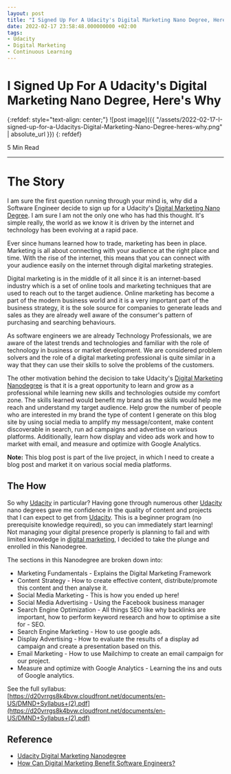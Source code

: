 ```yaml
---
layout: post
title: "I Signed Up For A Udacity's Digital Marketing Nano Degree, Here's Why!"
date: 2022-02-17 23:58:48.000000000 +02:00
tags:
- Udacity
- Digital Marketing
- Continuous Learning
---
```

# I Signed Up For A Udacity's Digital Marketing Nano Degree, Here's Why

{:refdef: style="text-align: center;"}
![post image]({{ "/assets/2022-02-17-I-signed-up-for-a-Udacitys-Digital-Marketing-Nano-Degree-heres-why.png" | absolute_url }})
{: refdef}

5 Min Read

---

# The Story

I am sure the first question running through your mind is, why did a Software Engineer decide to sign up for a Udacity's [Digital Marketing Nano Degree](https://imp.i115008.net/do3X5K). I am sure I am not the only one who has had this thought. It's simple really, the world as we know it is driven by the internet and technology has been evolving at a rapid pace.

Ever since humans learned how to trade, marketing has been in place. Marketing is all about connecting with your audience at the right place and time. With the rise of the internet, this means that you can connect with your audience easily on the internet through digital marketing strategies.

Digital marketing is in the middle of it all since it is an internet-based industry which is a set of online tools and marketing techniques that are used to reach out to the target audience. Online marketing has become a part of the modern business world and it is a very important part of the business strategy, it is the sole source for companies to generate leads and sales as they are already well aware of the consumer's pattern of purchasing and searching behaviours.

As software engineers we are already Technology Professionals, we are aware of the latest trends and technologies and familiar with the role of technology in business or market development. We are considered problem solvers and the role of a digital marketing professional is quite similar in a way that they can use their skills to solve the problems of the customers.

The other motivation behind the decision to take Udacity's [Digital Marketing Nanodegree](https://imp.i115008.net/do3X5K) is that it is a great opportunity to learn and grow as a professional while learning new skills and technologies outside my comfort zone. The skills learned would benefit my brand as the skills would help me reach and understand my target audience. Help grow the number of people who are interested in my brand the type of content I generate on this blog site by using social media to amplify my message/content, make content discoverable in search, run ad campaigns and advertise on various platforms. Additionally, learn how display and video ads work and how to market with email, and measure and optimize with Google Analytics.

**Note:** This blog post is part of the live project, in which I need to create a blog post and market it on various social media platforms.

## The How

So why [Udacity](https://www.udacity.com/) in particular? Having gone through numerous other [Udacity](https://www.udacity.com/) nano degrees gave me confidence in the quality of content and projects that I can expect to get from [Udacity](https://www.udacity.com/). This is a beginner program (no prerequisite knowledge required), so you can immediately start learning! Not managing your digital presence properly is planning to fail and with limited knowledge in [digital marketing](https://imp.i115008.net/do3X5K), I decided to take the plunge and enrolled in this Nanodegree.

The sections in this Nanodegree are broken down into:

- Marketing Fundamentals - Explains the Digital Marketing Framework
- Content Strategy - How to create effective content, distribute/promote this content and then analyse it.
- Social Media Marketing - This is how you ended up here!
- Social Media Advertising - Using the Facebook business manager
- Search Engine Optimization - All things SEO like why backlinks are important, how to perform keyword research and how to optimise a site for - SEO.
- Search Engine Marketing - How to use google ads.
- Display Advertising - How to evaluate the results of a display ad campaign and create a presentation based on this.
- Email Marketing - How to use Mailchimp to create an email campaign for our project.
- Measure and optimize with Google Analytics - Learning the ins and outs of Google analytics.

See the full syllabus: [https://d20vrrgs8k4bvw.cloudfront.net/documents/en-US/DMND+Syllabus+(2).pdf](https://d20vrrgs8k4bvw.cloudfront.net/documents/en-US/DMND+Syllabus+(2).pdf)

## Reference

- [Udacity Digital Marketing Nanodegree](https://imp.i115008.net/do3X5K)
- [How Can Digital Marketing Benefit Software Engineers?](https://digiperform.com/how-can-digital-marketing-benefit-software-engineers)
